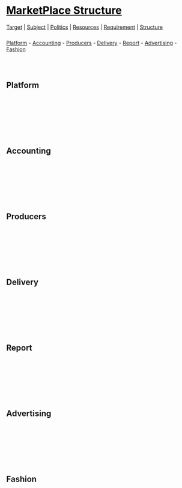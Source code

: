 <style>
.md0{margin-top: 150px;}
.md1{margin-top: 75px;}
.md2{margin-top: 50px;}
.md3{margin-top: 25px;}
.md4{margin-top: 5px;}
.tbl1 td#header{background-color: D1ECCF}
.tbl1 tr#header{background-color: D1ECCF}
</style>


# [<span style="color:black;">MarketPlace Structure</span>](MarketPlace.md)
[Target](MarketPlace-Target.md) |
[Subject](MarketPlace-Subject.md) | 
[Politics](MarketPlace-Politics.md) |
[Resources](MarketPlace-Resources.md) | 
[Requirement](MarketPlace-Requirement.md) | 
[Structure](MarketPlace-Structure.md)



<div class="md3"></div>
<a href="#Platform">Platform</a> - 
<a href="#Accounting">Accounting</a> - 
<a href="#Producer">Producers</a> - 
<a href="#Delivery">Delivery</a> - 
<a href="#Report">Report</a> - 
<a href="#Advertising">Advertising</a> -  
<a href="#Fashion">Fashion</a>




<div class="md1"></div>

## Platform





<div class="md0"></div>

## Accounting





<div class="md0"></div>

## Producers



<div class="md0"></div>

## Delivery






<div class="md0"></div>

## Report



<div class="md0"></div>

## Advertising




<div class="md0"></div>

## Fashion